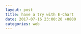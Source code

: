 ```yaml
---
layout: post
title: have a try with E-Chart
date: 2017-07-16 23:00:20 +0800
categories: web
---
```



<div id="main" style="width: 600px;height:400px;"></div>
<script type="text/javascript">
        // 基于准备好的dom，初始化echarts实例
        var myChart = echarts.init(document.getElementById('main'));
        
       
var refresh=window.setInterval(function(){
  // call your function here
	//location.reload();
	$.getJSON('https://dev.genghuiluo.cn/feed/weibo/realtimehot.json', function(data){


		var xdata = [];
		var ydata = [];

		$.each( data, function( key, val ) {
			xdata.push(val.key_text);	
			ydata.push(val.point);	
        });

  	        var option = {
            title: {
                text: 'ECharts 入门示例'
            },
            tooltip: {},
            legend: {
                data:['销量']
            },
            xAxis: {
                data: xdata
            },
            yAxis: {},
            series: [{
                name: '销量',
                type: 'bar',
                data: ydata
            }]
        };
  
	myChart.setOption(option);

	})	
},3000);        


</script>

